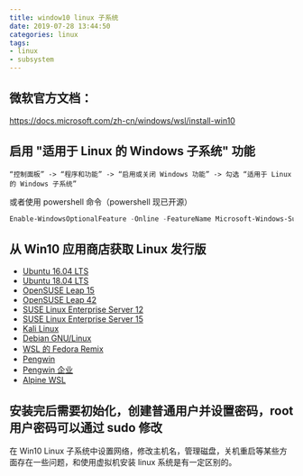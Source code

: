 ```yaml
---
title: window10 linux 子系统
date: 2019-07-28 13:44:50
categories: linux
tags:
- linux
- subsystem
---
```


## 微软官方文档：

https://docs.microsoft.com/zh-cn/windows/wsl/install-win10

## 启用 "适用于 Linux 的 Windows 子系统" 功能

```
“控制面板” -> “程序和功能” -> “启用或关闭 Windows 功能” -> 勾选 “适用于 Linux 的 Windows 子系统”
```

或者使用 powershell 命令（powershell 现已开源）

```powershell
Enable-WindowsOptionalFeature -Online -FeatureName Microsoft-Windows-Subsystem-Linux
```

<!-- more -->

## 从 Win10 应用商店获取 Linux 发行版

- [Ubuntu 16.04 LTS](https://www.microsoft.com/store/apps/9pjn388hp8c9)
- [Ubuntu 18.04 LTS](https://www.microsoft.com/store/apps/9N9TNGVNDL3Q)
- [OpenSUSE Leap 15](https://www.microsoft.com/store/apps/9n1tb6fpvj8c)
- [OpenSUSE Leap 42](https://www.microsoft.com/store/apps/9njvjts82tjx)
- [SUSE Linux Enterprise Server 12](https://www.microsoft.com/store/apps/9p32mwbh6cns)
- [SUSE Linux Enterprise Server 15](https://www.microsoft.com/store/apps/9pmw35d7fnlx)
- [Kali Linux](https://www.microsoft.com/store/apps/9PKR34TNCV07)
- [Debian GNU/Linux](https://www.microsoft.com/store/apps/9MSVKQC78PK6)
- [WSL 的 Fedora Remix](https://www.microsoft.com/store/apps/9n6gdm4k2hnc)
- [Pengwin](https://www.microsoft.com/store/apps/9NV1GV1PXZ6P)
- [Pengwin 企业](https://www.microsoft.com/store/apps/9N8LP0X93VCP)
- [Alpine WSL](https://www.microsoft.com/store/apps/9p804crf0395)

## 安装完后需要初始化，创建普通用户并设置密码，root 用户密码可以通过 sudo 修改

在 Win10 Linux 子系统中设置网络，修改主机名，管理磁盘，关机重启等某些方面存在一些问题，和使用虚拟机安装 linux 系统是有一定区别的。